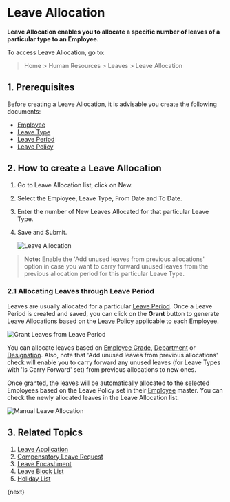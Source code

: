 # Leave Allocation

**Leave Allocation enables you to allocate a specific number of leaves of a particular type to an Employee.**

To access Leave Allocation, go to:

> Home > Human Resources > Leaves > Leave Allocation



## 1. Prerequisites

Before creating a Leave Allocation, it is advisable you create the following documents:

* [Employee](/docs/user/manual/en/human-resources/employee)
* [Leave Type](/docs/user/manual/en/human-resources/leave-type)
* [Leave Period](/docs/user/manual/en/human-resources/leave-period)
* [Leave Policy](/docs/user/manual/en/human-resources/leave-policy)

## 2. How to create a Leave Allocation

1. Go to Leave Allocation list, click on New.
1. Select the Employee, Leave Type, From Date and To Date.
1. Enter the number of New Leaves Allocated for that particular Leave Type.
1. Save and Submit.

    <img class="screenshot" alt="Leave Allocation"
    src="{{docs_base_url}}/assets/img/human-resources/leave-allocation.png">

> **Note:** Enable the 'Add unused leaves from previous allocations' option in case you want to carry forward unused leaves from the previous allocation period for this particular Leave Type.

### 2.1 Allocating Leaves through Leave Period

 Leaves are usually allocated for a particular [Leave Period](/docs/user/manual/en/human-resources/leave-period). Once a Leave Period is created and saved, you can click on the **Grant** button to generate Leave Allocations based on the [Leave Policy](/docs/user/manual/en/human-resources/leave-policy) applicable to each Employee.

 <img class="screenshot" alt="Grant Leaves from Leave Period"
    src="{{docs_base_url}}/assets/img/human-resources/grant-button.png">
 
 You can allocate leaves based on [Employee Grade](/docs/user/manual/en/human-resources/employee-grade), [Department](/docs/user/manual/en/human-resources/department) or [Designation](/docs/user/manual/en/human-resources/designation). Also, note that 'Add unused leaves from previous allocations' check will enable you to carry forward any unused leaves (for Leave Types with 'Is Carry Forward' set) from previous allocations to new ones.

Once granted, the leaves will be automatically allocated to the selected Employees based on the Leave Policy set in their [Employee](/docs/user/manual/en/human-resources/employee) master. You can check the newly allocated leaves in the Leave Allocation list.

<img class="screenshot" alt="Manual Leave Allocation"
    src="{{docs_base_url}}/assets/img/human-resources/leave-allocation2.png">


## 3. Related Topics

1. [Leave Application](/docs/user/manual/en/human-resources/leave-application)
1. [Compensatory Leave Request](/docs/user/manual/en/human-resources/compensatory-leave-request)
1. [Leave Encashment](/docs/user/manual/en/human-resources/leave-encashment)
1. [Leave Block List](/docs/user/manual/en/human-resources/leave-block-list)
1. [Holiday List](/docs/user/manual/en/human-resources/holiday-list)

{next}
